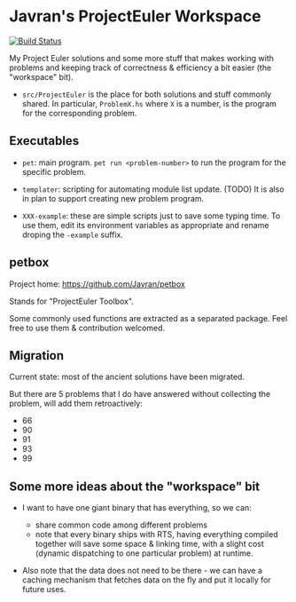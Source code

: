 # Javran's ProjectEuler Workspace

[![Build Status](https://travis-ci.org/Javran/ProjectEuler.svg?branch=master)](https://travis-ci.org/Javran/ProjectEuler)

My Project Euler solutions and some more stuff that
makes working with problems and keeping track of correctness & efficiency
a bit easier (the "workspace" bit).

- `src/ProjectEuler` is the place for both solutions and stuff
  commonly shared. In particular, `ProblemX.hs` where `X` is a number,
  is the program for the corresponding problem.

## Executables

- `pet`: main program.
  `pet run <problem-number>` to run the program for the specific problem.

- `templater`: scripting for automating module list update.
  (TODO) It is also in plan to support creating new problem program.

- `XXX-example`: these are simple scripts just to save some typing time.
  To use them, edit its environment variables as appropriate and
  rename droping the `-example` suffix.

## petbox

Project home: https://github.com/Javran/petbox

Stands for "ProjectEuler Toolbox".

Some commonly used functions are extracted as a separated package.
Feel free to use them & contribution welcomed.

## Migration

Current state: most of the ancient solutions have been migrated.

But there are 5 problems that I do have answered
without collecting the problem, will add them retroactively:

- 66
- 90
- 91
- 93
- 99

## Some more ideas about the "workspace" bit

- I want to have one giant binary that has everything, so we can:

    + share common code among different problems
    + note that every binary ships with RTS, having everything compiled
      together will save some space & linking time, with a slight cost
      (dynamic dispatching to one particular problem) at runtime.

- Also note that the data does not need to be there - we can have a caching
  mechanism that fetches data on the fly and put it locally for future uses.
